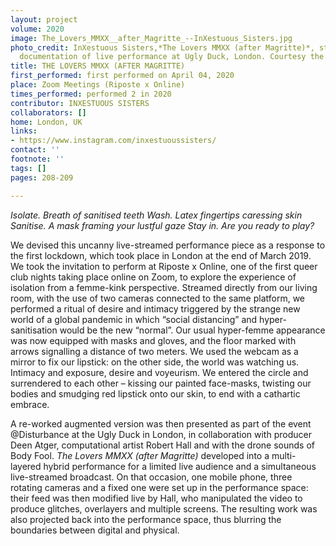 ```yaml
---
layout: project
volume: 2020
image: The_Lovers_MMXX__after_Magritte_--InXestuous_Sisters.jpg
photo_credit: InXestuous Sisters,*The Lovers MMXX (after Magritte)*, still from video
  documentation of live performance at Ugly Duck, London. Courtesy the artists.
title: THE LOVERS MMXX (AFTER MAGRITTE)
first_performed: first performed on April 04, 2020
place: Zoom Meetings (Riposte x Online)
times_performed: performed 2 in 2020
contributor: INXESTUOUS SISTERS
collaborators: []
home: London, UK
links:
- https://www.instagram.com/inxestuoussisters/
contact: ''
footnote: ''
tags: []
pages: 208-209

---
```


*Isolate.
Breath of sanitised teeth
Wash.
Latex fingertips caressing skin
Sanitise.
A mask framing your lustful gaze
Stay in.
Are you ready to play?*

We devised this uncanny live-streamed performance piece as a response to the first lockdown, which took place in London at the end of March 2019. We took the invitation to perform at Riposte x Online, one of the first queer club nights taking place online on Zoom, to explore the experience of isolation from a femme-kink perspective. Streamed directly from our living room, with the use of two cameras connected to the same platform, we performed a ritual of desire and intimacy triggered by the strange new world of a global pandemic in which “social distancing” and hyper-sanitisation would be the new “normal”. Our usual hyper-femme appearance was now equipped with masks and gloves, and the floor marked with arrows signalling a distance of two meters. We used the webcam as a mirror to fix our lipstick: on the other side, the world was watching us. Intimacy and exposure, desire and voyeurism. We entered the circle and surrendered to each other – kissing our painted face-masks, twisting our bodies and smudging red lipstick onto our skin, to end with a cathartic embrace.

A re-worked augmented version was then presented as part of the event @Disturbance at the Ugly Duck in London, in collaboration with producer Deen Atger, computational artist Robert Hall and with the drone sounds of Body Fool. *The Lovers MMXX (after Magritte)* developed into a multi-layered hybrid performance for a limited live audience and a simultaneous live-streamed broadcast. On that occasion, one mobile phone, three rotating cameras and a fixed one were set up in the performance space: their feed was then modified live by Hall, who manipulated the video to produce glitches, overlayers and multiple screens. The resulting work was also projected back into the performance space, thus blurring the boundaries between digital and physical.
